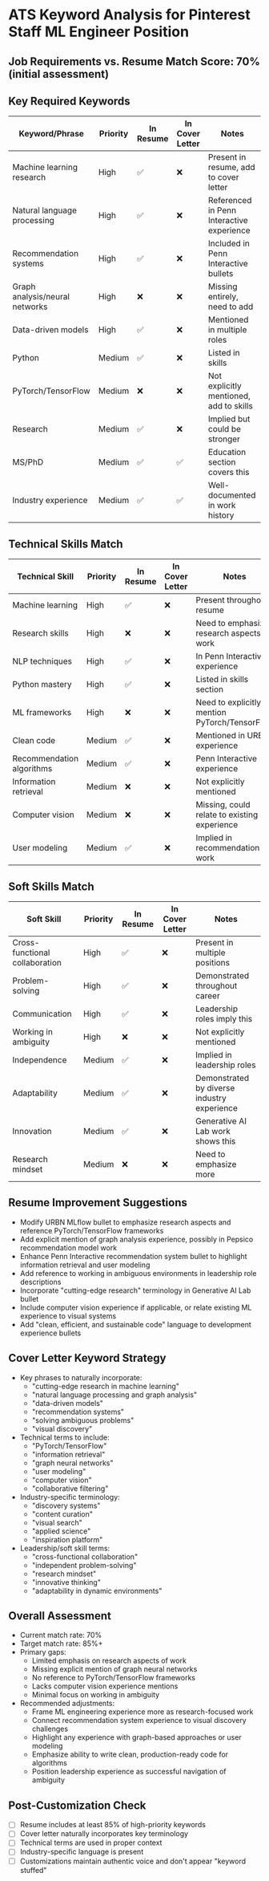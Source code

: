 # ATS Keyword Analysis for Pinterest Staff ML Engineer Position

## Job Requirements vs. Resume Match Score: 70% (initial assessment)

## Key Required Keywords
| Keyword/Phrase | Priority | In Resume | In Cover Letter | Notes |
|---------------|----------|-----------|----------------|-------|
| Machine learning research | High | ✅ | ❌ | Present in resume, add to cover letter |
| Natural language processing | High | ✅ | ❌ | Referenced in Penn Interactive experience |
| Recommendation systems | High | ✅ | ❌ | Included in Penn Interactive bullets |
| Graph analysis/neural networks | High | ❌ | ❌ | Missing entirely, need to add |
| Data-driven models | High | ✅ | ❌ | Mentioned in multiple roles |
| Python | Medium | ✅ | ❌ | Listed in skills |
| PyTorch/TensorFlow | Medium | ❌ | ❌ | Not explicitly mentioned, add to skills |
| Research | Medium | ✅ | ❌ | Implied but could be stronger |
| MS/PhD | Medium | ✅ | ✅ | Education section covers this |
| Industry experience | Medium | ✅ | ✅ | Well-documented in work history |

## Technical Skills Match
| Technical Skill | Priority | In Resume | In Cover Letter | Notes |
|----------------|----------|-----------|----------------|-------|
| Machine learning | High | ✅ | ❌ | Present throughout resume |
| Research skills | High | ❌ | ❌ | Need to emphasize research aspects of work |
| NLP techniques | High | ✅ | ❌ | In Penn Interactive experience |
| Python mastery | High | ✅ | ❌ | Listed in skills section |
| ML frameworks | High | ❌ | ❌ | Need to explicitly mention PyTorch/TensorFlow |
| Clean code | Medium | ✅ | ❌ | Mentioned in URBN experience |
| Recommendation algorithms | Medium | ✅ | ❌ | Penn Interactive experience |
| Information retrieval | Medium | ❌ | ❌ | Not explicitly mentioned |
| Computer vision | Medium | ❌ | ❌ | Missing, could relate to existing ML experience |
| User modeling | Medium | ✅ | ❌ | Implied in recommendation work |

## Soft Skills Match
| Soft Skill | Priority | In Resume | In Cover Letter | Notes |
|------------|----------|-----------|----------------|-------|
| Cross-functional collaboration | High | ✅ | ❌ | Present in multiple positions |
| Problem-solving | High | ✅ | ❌ | Demonstrated throughout career |
| Communication | High | ✅ | ❌ | Leadership roles imply this |
| Working in ambiguity | High | ❌ | ❌ | Not explicitly mentioned |
| Independence | Medium | ✅ | ❌ | Implied in leadership roles |
| Adaptability | Medium | ✅ | ❌ | Demonstrated by diverse industry experience |
| Innovation | Medium | ✅ | ❌ | Generative AI Lab work shows this |
| Research mindset | Medium | ❌ | ❌ | Need to emphasize more |

## Resume Improvement Suggestions
- Modify URBN MLflow bullet to emphasize research aspects and reference PyTorch/TensorFlow frameworks
- Add explicit mention of graph analysis experience, possibly in Pepsico recommendation model work
- Enhance Penn Interactive recommendation system bullet to highlight information retrieval and user modeling
- Add reference to working in ambiguous environments in leadership role descriptions
- Incorporate "cutting-edge research" terminology in Generative AI Lab bullet
- Include computer vision experience if applicable, or relate existing ML experience to visual systems
- Add "clean, efficient, and sustainable code" language to development experience bullets

## Cover Letter Keyword Strategy
- Key phrases to naturally incorporate: 
  - "cutting-edge research in machine learning"
  - "natural language processing and graph analysis"
  - "data-driven models"
  - "recommendation systems"
  - "solving ambiguous problems"
  - "visual discovery"
- Technical terms to include: 
  - "PyTorch/TensorFlow"
  - "information retrieval"
  - "graph neural networks"
  - "user modeling"
  - "computer vision"
  - "collaborative filtering"
- Industry-specific terminology: 
  - "discovery systems"
  - "content curation"
  - "visual search"
  - "applied science"
  - "inspiration platform"
- Leadership/soft skill terms: 
  - "cross-functional collaboration"
  - "independent problem-solving"
  - "research mindset"
  - "innovative thinking"
  - "adaptability in dynamic environments"

## Overall Assessment
- Current match rate: 70%
- Target match rate: 85%+
- Primary gaps: 
  - Limited emphasis on research aspects of work
  - Missing explicit mention of graph neural networks
  - No reference to PyTorch/TensorFlow frameworks
  - Lacks computer vision experience mentions
  - Minimal focus on working in ambiguity
- Recommended adjustments:
  - Frame ML engineering experience more as research-focused work
  - Connect recommendation system experience to visual discovery challenges
  - Highlight any experience with graph-based approaches or user modeling
  - Emphasize ability to write clean, production-ready code for algorithms
  - Position leadership experience as successful navigation of ambiguity

## Post-Customization Check
- [ ] Resume includes at least 85% of high-priority keywords
- [ ] Cover letter naturally incorporates key terminology
- [ ] Technical terms are used in proper context
- [ ] Industry-specific language is present
- [ ] Customizations maintain authentic voice and don't appear "keyword stuffed"